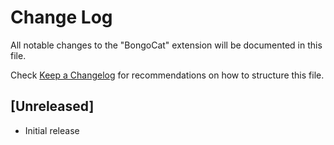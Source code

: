 # Change Log

All notable changes to the "BongoCat" extension will be documented in this file.

Check [Keep a Changelog](http://keepachangelog.com/) for recommendations on how to structure this file.

## [Unreleased]

- Initial release